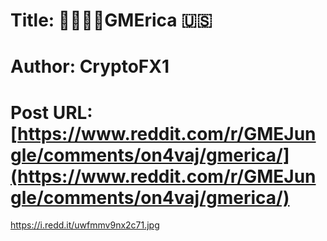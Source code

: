 # Title: 🚀🦍🙌💎GMErica 🇺🇸
# Author: CryptoFX1
# Post URL: [https://www.reddit.com/r/GMEJungle/comments/on4vaj/gmerica/](https://www.reddit.com/r/GMEJungle/comments/on4vaj/gmerica/)


https://i.redd.it/uwfmmv9nx2c71.jpg